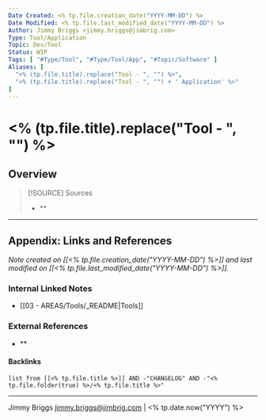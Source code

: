 ```yaml
---
Date Created: <% tp.file.creation_date("YYYY-MM-DD") %>
Date Modified: <% tp.file.last_modified_date("YYYY-MM-DD") %>
Author: Jimmy Briggs <jimmy.briggs@jimbrig.com>
Type: Tool/Application
Topic: Dev/Tool
Status: WIP
Tags: [ "#Type/Tool", "#Type/Tool/App", "#Topic/Software" ]
Aliases: [ 
  "<% (tp.file.title).replace("Tool - ", "") %>",
  "<% (tp.file.title).replace("Tool - ", "") + ' Application' %>"
]
---
```


# <% (tp.file.title).replace("Tool - ", "") %>  


## Overview

> [!SOURCE] Sources
> - **

<!-- TOC -->

***

## Appendix: Links and References

*Note created on [[<% tp.file.creation_date("YYYY-MM-DD") %>]] and last modified on [[<% tp.file.last_modified_date("YYYY-MM-DD") %>]].*

### Internal Linked Notes

- [[03 - AREAS/Tools/_README|Tools]]

### External References

- **

#### Backlinks

```dataview
list from [[<% tp.file.title %>]] AND -"CHANGELOG" AND -"<% tp.file.folder(true) %>/<% tp.file.title %>"
```


***

Jimmy Briggs <jimmy.briggs@jimbrig.com> | <% tp.date.now("YYYY") %>


